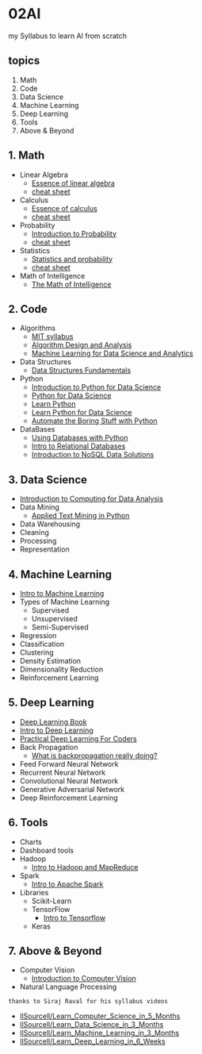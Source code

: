 # 02AI
my Syllabus to learn AI from scratch

## topics
1. Math
2. Code
3. Data Science
4. Machine Learning
5. Deep Learning
6. Tools
7. Above & Beyond

## 1. Math
- Linear Algebra
  - [Essence of linear algebra](https://www.youtube.com/playlist?list=PLZHQObOWTQDPD3MizzM2xVFitgF8hE_ab)
  - [cheat sheet](https://www.souravsengupta.com/cds2016/lectures/Savov_Notes.pdf)
- Calculus
  - [Essence of calculus](https://www.youtube.com/playlist?list=PLZHQObOWTQDMsr9K-rj53DwVRMYO3t5Yr)
  - [cheat sheet](http://tutorial.math.lamar.edu/pdf/Calculus_Cheat_Sheet_All.pdf)
- Probability
  - [Introduction to Probability](https://www.edx.org/course/introduction-probability-science-mitx-6-041x-2)
  - [cheat sheet](https://static1.squarespace.com/static/54bf3241e4b0f0d81bf7ff36/t/55e9494fe4b011aed10e48e5/1441352015658/probability_cheatsheet.pdf)
- Statistics
  - [Statistics and probability](https://www.khanacademy.org/math/statistics-probability)
  - [cheat sheet](http://web.mit.edu/~csvoss/Public/usabo/stats_handout.pdf)
- Math of Intelligence
  - [The Math of Intelligence](https://www.youtube.com/playlist?list=PL2-dafEMk2A7mu0bSksCGMJEmeddU_H4D)

## 2. Code
- Algorithms
  - [MIT syllabus](https://courses.csail.mit.edu/6.006/fall11/notes.shtml)
  - [Algorithm Design and Analysis](https://www.edx.org/course/algorithm-design-analysis-pennx-sd3x)
  - [Machine Learning for Data Science and Analytics](https://courses.edx.org/courses/course-v1:ColumbiaX+DS102X+2T2018/course/)
- Data Structures
  - [Data Structures Fundamentals](https://www.edx.org/course/data-structures-fundamentals-uc-san-diegox-algs201x)
- Python
  - [Introduction to Python for Data Science](https://www.edx.org/course/introduction-python-data-science-2)
  - [Python for Data Science](https://www.edx.org/course/python-for-data-science-0)
  - [Learn Python](https://www.codecademy.com/learn/learn-python)
  - [Learn Python for Data Science](https://www.youtube.com/playlist?list=PL2-dafEMk2A6QKz1mrk1uIGfHkC1zZ6UU)
  - [Automate the Boring Stuff with Python](https://automatetheboringstuff.com/)
- DataBases
  - [Using Databases with Python](https://www.coursera.org/learn/python-databases)
  - [Intro to Relational Databases](https://in.udacity.com/course/intro-to-relational-databases--ud197)
  - [Introduction to NoSQL Data Solutions](https://www.edx.org/course/introduction-to-nosql-data-solutions-2)
  
## 3. Data Science
- [Introduction to Computing for Data Analysis](https://www.edx.org/course/introduction-to-computing-for-data-analysis)
- Data Mining
  - [Applied Text Mining in Python](https://www.coursera.org/learn/python-text-mining)
- Data Warehousing
- Cleaning
- Processing
- Representation

## 4. Machine Learning
- [Intro to Machine Learning](https://eu.udacity.com/course/intro-to-machine-learning--ud120)
- Types of Machine Learning
  - Supervised
  - Unsupervised 
  - Semi-Supervised
- Regression
- Classification
- Clustering
- Density Estimation
- Dimensionality Reduction
- Reinforcement Learning

## 5. Deep Learning
- [Deep Learning Book](https://www.deeplearningbook.org/)
- [Intro to Deep Learning](https://www.youtube.com/playlist?list=PL2-dafEMk2A7YdKv4XfKpfbTH5z6rEEj3)
- [Practical Deep Learning For Coders](https://course.fast.ai/)
- Back Propagation
  - [What is backpropagation really doing?](https://www.youtube.com/watch?v=Ilg3gGewQ5U)
- Feed Forward Neural Network
- Recurrent Neural Network
- Convolutional Neural Network
- Generative Adversarial Network
- Deep Reinforcement Learning

## 6. Tools
- Charts
- Dashboard tools
- Hadoop
  - [Intro to Hadoop and MapReduce](https://in.udacity.com/course/intro-to-hadoop-and-mapreduce--ud617)
- Spark
  - [Intro to Apache Spark](https://stanford.edu/~rezab/sparkclass/slides/itas_workshop.pdf)
- Libraries
  - Scikit-Learn
  - TensorFlow
    - [Intro to Tensorflow](https://www.youtube.com/playlist?list=PL2-dafEMk2A7EEME489DsI468AB0wQsMV)
  - Keras

## 7. Above & Beyond
- Computer Vision
  - [Introduction to Computer Vision](https://in.udacity.com/course/introduction-to-computer-vision--ud810)
- Natural Language Processing


`thanks to Siraj Raval for his syllabus videos`

- [llSourcell/Learn_Computer_Science_in_5_Months](https://github.com/llSourcell/Learn_Computer_Science_in_5_Months)
- [llSourcell/Learn_Data_Science_in_3_Months](https://github.com/llSourcell/Learn_Data_Science_in_3_Months)
- [llSourcell/Learn_Machine_Learning_in_3_Months](https://github.com/llSourcell/Learn_Machine_Learning_in_3_Months)
- [llSourcell/Learn_Deep_Learning_in_6_Weeks](https://github.com/llSourcell/Learn_Deep_Learning_in_6_Weeks)
